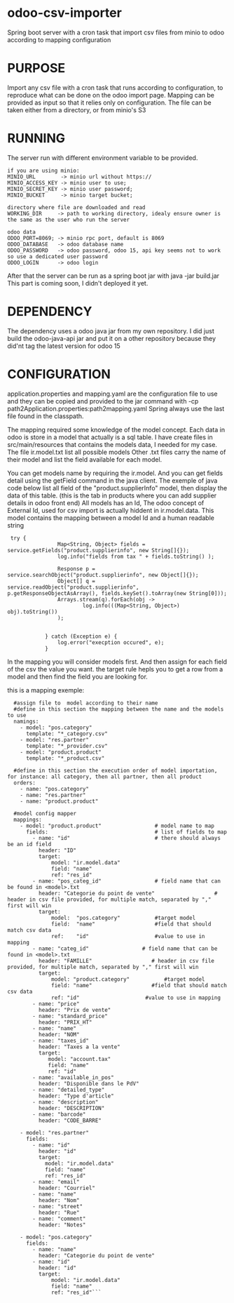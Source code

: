 # odoo-csv-importer
Spring boot server with a cron task that import csv files from minio to odoo according to mapping configuration


# PURPOSE

Import any csv file with a cron task that runs according to configuration, to reproduce what can be done on the odoo import page. 
Mapping can be provided as input so that it relies only on configuration.
The file can be taken either from a directory, or from minio's S3

# RUNNING

The server run with different environment variable to be provided.

```
if you are using minio: 
MINIO_URL        -> minio url without https://
MINIO_ACCESS_KEY -> minio user to use;
MINIO_SECRET_KEY -> minio user password;
MINIO_BUCKET     -> minio target bucket;

directory where file are downloaded and read
WORKING_DIR     -> path to working directory, idealy ensure owner is the same as the user who run the server

odoo data
ODOO_PORT=8069; -> minio rpc port, default is 8069
ODOO_DATABASE   -> odoo database name
ODOO_PASSWORD   -> odoo password, odoo 15, api key seems not to work so use a dedicated user password
ODOO_LOGIN      -> odoo login
```
After that the server can be run as a spring boot jar with java -jar build.jar
This part is coming soon, I didn't deployed it yet.

# DEPENDENCY

The dependency uses a odoo java jar from my own repository.
I did just build the odoo-java-api jar and put it on a other repository because they did'nt tag the latest version for odoo 15

# CONFIGURATION

application.properties and mapping.yaml are the configuration file to use and they can be copied and provided to the jar command
with -cp path2Application.properties:path2mapping.yaml
Spring always use the last file found in the classpath.

The mapping required some knowledge of the model concept.
Each data in odoo is store in a model that actually is a sql table.
I have create files in src/main/resources that contains the models data, I needed for my case. 
The file ir.model.txt list all possible models
Other .txt files carry the name of their model and list the field available for each model.

You can get models name by requiring the ir.model. And you can get fields detail using the getField command in the java client.
The exemple of java code below list all field of the "product.supplierInfo" model, then display the data of this table.
(this is the tab in products where you can add supplier details in odoo front end)
All models has an Id, The odoo concept of External Id, used for csv import is actually hiddent in ir.model.data. 
This model contains the mapping between a model Id and a human readable string


```
 try {
                Map<String, Object> fields = service.getFields("product.supplierinfo", new String[]{});
                log.info("fields from tax " + fields.toString() );

                Response p = service.searchObject("product.supplierinfo", new Object[]{});
                Object[] q = service.readObject("product.supplierinfo", p.getResponseObjectAsArray(), fields.keySet().toArray(new String[0]));
                Arrays.stream(q).forEach(obj ->
                        log.info(((Map<String, Object>) obj).toString())
                );
                
     
            } catch (Exception e) {
                log.error("execption occured", e);
            }
```


In the mapping you will consider models first. 
And then assign for each field of the csv the value you want.
the target rule hepls you to get a row from a model and then find the field you are looking for.

this is a mapping exemple: 

```configuration:
  #assign file to  model according to their name
  #define in this section the mapping between the name and the models to use
  namings:
    - model: "pos.category"
      template: "*_category.csv"
    - model: "res.partner"
      template: "*_provider.csv"
    - model: "product.product"
      template: "*_product.csv"
    
  #define in this section the execution order of model importation, for instance: all category, then all partner, then all product  
  orders:
    - name: "pos.category"
    - name: "res.partner"
    - name: "product.product"
    
  #model config mapper
  mappings:
    - model: "product.product"                 # model name to map
      fields:                                  # list of fields to map
        - name: "id"                           # there should always be an id field
          header: "ID"
          target: 
              model: "ir.model.data"
              field: "name"
              ref: "res_id"
        - name: "pos_categ_id"                 # field name that can be found in <model>.txt
          header: "Categorie du point de vente"                   # header in csv file provided, for multiple match, separated by "," first will win
          target: 
              model:  "pos.category"           #target model
              field:  "name"                   #field that should match csv data
              ref:    "id"                     #value to use in mapping 
        - name: "categ_id"                 # field name that can be found in <model>.txt
          header: "FAMILLE"                   # header in csv file provided, for multiple match, separated by "," first will win
          target:
              model: "product.category"           #target model
              field: "name"                   #field that should match csv data
              ref: "id"                     #value to use in mapping    
        - name: "price"                
          header: "Prix de vente"
        - name: "standard_price"
          header: "PRIX_HT"
        - name: "name"
          header: "NOM"
        - name: "taxes_id"
          header: "Taxes a la vente"
          target:
             model: "account.tax"
             field: "name"
             ref: "id"
        - name: "available_in_pos"
          header: "Disponible dans le PdV"
        - name: "detailed_type"
          header: "Type d'article"  
        - name: "description"
          header: "DESCRIPTION"
        - name: "barcode"
          header: "CODE_BARRE"

    - model: "res.partner"
      fields:
        - name: "id"
          header: "id"
          target:
            model: "ir.model.data"
            field: "name"
            ref: "res_id"
        - name: "email"
          header: "Courriel"
        - name: "name"
          header: "Nom"
        - name: "street"
          header: "Rue"
        - name: "comment"
          header: "Notes"
             
    - model: "pos.category"
      fields:
        - name: "name"
          header: "Categorie du point de vente"
        - name: "id"
          header: "id"
          target:
              model: "ir.model.data"
              field: "name"
              ref: "res_id"```





